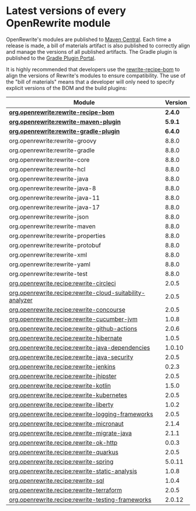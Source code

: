 # Latest versions of every OpenRewrite module

OpenRewrite's modules are published to [Maven Central](https://search.maven.org/search?q=org.openrewrite). Each time a release is made, a bill of materials artifact is also published to correctly align and manage the versions of all published artifacts. The Gradle plugin is published to the [Gradle Plugin Portal](https://plugins.gradle.org/plugin/org.openrewrite.rewrite).

It is highly recommended that developers use the [rewrite-recipe-bom](https://github.com/openrewrite/rewrite-recipe-bom) to align the versions of Rewrite's modules to ensure compatibility. The use of the "bill of materials" means that a developer will only need to specify explicit versions of the BOM and the build plugins:

| Module                                                                                                                          | Version   |
| --------------------------------------------------------------------------------------------------------------------------------| ----------|
| [**org.openrewrite:rewrite-recipe-bom**](https://github.com/openrewrite/rewrite-recipe-bom)                                     | **2.4.0** |
| [**org.openrewrite:rewrite-maven-plugin**](https://github.com/openrewrite/rewrite-maven-plugin)                                 | **5.9.1** |
| [**org.openrewrite:rewrite-gradle-plugin**](https://github.com/openrewrite/rewrite-gradle-plugin)                               | **6.4.0** |
| org.openrewrite:rewrite-groovy                                                                                                  | 8.8.0     |
| org.openrewrite:rewrite-gradle                                                                                                  | 8.8.0     |
| org.openrewrite:rewrite-core                                                                                                    | 8.8.0     |
| org.openrewrite:rewrite-hcl                                                                                                     | 8.8.0     |
| org.openrewrite:rewrite-java                                                                                                    | 8.8.0     |
| org.openrewrite:rewrite-java-8                                                                                                  | 8.8.0     |
| org.openrewrite:rewrite-java-11                                                                                                 | 8.8.0     |
| org.openrewrite:rewrite-java-17                                                                                                 | 8.8.0     |
| org.openrewrite:rewrite-json                                                                                                    | 8.8.0     |
| org.openrewrite:rewrite-maven                                                                                                   | 8.8.0     |
| org.openrewrite:rewrite-properties                                                                                              | 8.8.0     |
| org.openrewrite:rewrite-protobuf                                                                                                | 8.8.0     |
| org.openrewrite:rewrite-xml                                                                                                     | 8.8.0     |
| org.openrewrite:rewrite-yaml                                                                                                    | 8.8.0     |
| org.openrewrite:rewrite-test                                                                                                    | 8.8.0     |
| [org.openrewrite.recipe:rewrite-circleci](https://github.com/openrewrite/rewrite-circleci)                                      | 2.0.5     |
| [org.openrewrite.recipe:rewrite-cloud-suitability-analyzer](https://github.com/openrewrite/rewrite-cloud-suitability-analyzer)  | 2.0.5     |
| [org.openrewrite.recipe:rewrite-concourse](https://github.com/openrewrite/rewrite-concourse)                                    | 2.0.5     |
| [org.openrewrite.recipe:rewrite-cucumber-jvm](https://github.com/openrewrite/rewrite-cucumber-jvm)                              | 1.0.8     |
| [org.openrewrite.recipe:rewrite-github-actions](https://github.com/openrewrite/rewrite-github-actions)                          | 2.0.6     |
| [org.openrewrite.recipe:rewrite-hibernate](https://github.com/openrewrite/rewrite-hibernate)                                    | 1.0.5     |
| [org.openrewrite.recipe:rewrite-java-dependencies](https://github.com/openrewrite/rewrite-java-dependencies)                    | 1.0.10    |
| [org.openrewrite.recipe:rewrite-java-security](https://github.com/openrewrite/rewrite-java-security)                            | 2.0.5     |
| [org.openrewrite.recipe:rewrite-jenkins](https://github.com/openrewrite/rewrite-jenkins)                                        | 0.2.3     |
| [org.openrewrite.recipe:rewrite-jhipster](https://github.com/openrewrite/rewrite-jhipster)                                      | 2.0.5     |
| [org.openrewrite.recipe:rewrite-kotlin](https://github.com/openrewrite/rewrite-kotlin)                                          | 1.5.0    |
| [org.openrewrite.recipe:rewrite-kubernetes](https://github.com/openrewrite/rewrite-kubernetes)                                  | 2.0.5     |
| [org.openrewrite.recipe:rewrite-liberty](https://github.com/openrewrite/rewrite-liberty)                                        | 1.0.2     |
| [org.openrewrite.recipe:rewrite-logging-frameworks](https://github.com/openrewrite/rewrite-logging-frameworks)                  | 2.0.5     |
| [org.openrewrite.recipe:rewrite-micronaut](https://github.com/openrewrite/rewrite-micronaut)                                    | 2.1.4     |
| [org.openrewrite.recipe.rewrite-migrate-java](https://github.com/openrewrite/rewrite-migrate-java)                              | 2.1.1     |
| [org.openrewrite.recipe.rewrite-ok-http](https://github.com/openrewrite/rewrite-okhttp)                                         | 0.0.3     |
| [org.openrewrite.recipe:rewrite-quarkus](https://github.com/openrewrite/rewrite-quarkus)                                        | 2.0.5     |
| [org.openrewrite.recipe:rewrite-spring](https://github.com/openrewrite/rewrite-spring)                                          | 5.0.11    |
| [org.openrewrite.recipe:rewrite-static-analysis](https://github.com/openrewrite/rewrite-static-analysis)                        | 1.0.8     |
| [org.openrewrite.recipe:rewrite-sql](https://github.com/openrewrite/rewrite-sql)                                                | 1.0.4     |
| [org.openrewrite.recipe:rewrite-terraform](https://github.com/openrewrite/rewrite-terraform)                                    | 2.0.5     |
| [org.openrewrite.recipe:rewrite-testing-frameworks](https://github.com/openrewrite/rewrite-testing-frameworks)                  | 2.0.12    |
